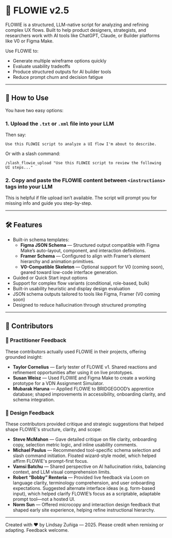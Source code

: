# 🧩 FLOWIE v2.5

FLOWIE is a structured, LLM-native script for analyzing and refining complex UX flows. Built to help product designers, strategists, and researchers work with AI tools like ChatGPT, Claude, or Builder platforms like V0 or Figma Make.

Use FLOWIE to:
- Generate multiple wireframe options quickly
- Evaluate usability tradeoffs
- Produce structured outputs for AI builder tools
- Reduce prompt churn and decision fatigue

---

## 🚀 How to Use

You have two easy options:

### 1. Upload the `.txt` or `.xml` file into your LLM
Then say:
``` 
Use this FLOWIE script to analyze a UI flow I'm about to describe.
```

Or with a slash command:
``` 
/slash_flowie_upload "Use this FLOWIE script to review the following UI steps..."
```

### 2. Copy and paste the FLOWIE content between `<instructions>` tags into your LLM
This is helpful if file upload isn’t available. The script will prompt you for missing info and guide you step-by-step.

---

## 🛠️ Features
- Built-in schema templates:
  - **Figma JSON Schema** — Structured output compatible with Figma Make’s auto-layout, component, and interaction definitions.
  - **Framer Schema** — Configured to align with Framer’s element hierarchy and animation primitives.
  - **V0-Compatible Skeleton** — Optional support for V0 (coming soon), geared toward low-code interface generation.
- Guided or Quick Start input options
- Support for complex flow variants (conditional, role-based, bulk)
- Built-in usability heuristic and display design evaluation
- JSON schema outputs tailored to tools like Figma, Framer (V0 coming soon)
- Designed to reduce hallucination through structured prompting

---

## 🙌 Contributors

### 🧪 Practitioner Feedback
These contributors actually used FLOWIE in their projects, offering grounded insight:

- **Taylor Cornelius** — Early tester of FLOWIE v1. Shared reactions and refinement opportunities after using it on live prototypes.
- **Susan Weisz** — Used FLOWIE and Figma Make to create a working prototype for a VDN Assignment Simulator.
- **Mubarak Haruna** — Applied FLOWIE to BRIDGEGOOD’s apprentice database; shaped improvements in accessibility, onboarding clarity, and schema integration.

### 🧠 Design Feedback
These contributors provided critique and strategic suggestions that helped shape FLOWIE's structure, clarity, and scope:

- **Steve McMahon** — Gave detailed critique on file clarity, onboarding copy, selection metric logic, and inline usability comments.
- **Michael Paulus** — Recommended tool-specific schema selection and slash command initiation. Floated wizard-style model, which helped affirm FLOWIE's prompt-first focus.
- **Vamsi Batchu** — Shared perspective on AI hallucination risks, balancing context, and LLM visual comprehension limits.
- **Robert “Bobby” Renteria** — Provided live feedback via Loom on language clarity, terminology comprehension, and user onboarding expectations. Suggested alternate interface ideas (e.g. form-based input), which helped clarify FLOWIE’s focus as a scriptable, adaptable prompt tool—not a hosted UI.
- **Norm Sun** — Offered microcopy and interaction design feedback that shaped early site experience, helping refine instructional hierarchy.

---

Created with ❤️ by Lindsay Zuñiga — 2025. Please credit when remixing or adapting. Feedback welcome.
